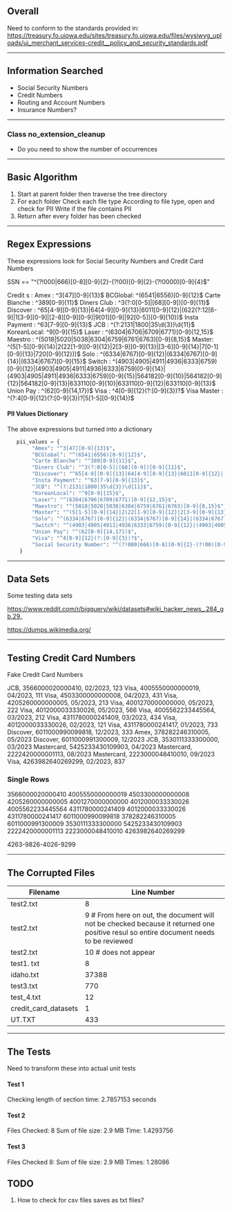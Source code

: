 ## Overall

Need to conform to the standards provided in: https://treasury.fo.uiowa.edu/sites/treasury.fo.uiowa.edu/files/wysiwyg_uploads/ui_merchant_services-credit__policy_and_security_standards.pdf

---------------

## Information Searched
- Social Security Numbers
- Credit  Numbers
- Routing and Account Numbers
- Insurance Numbers?

---------------

### Class no_extension_cleanup
- Do you need to show the number of occurrences

---------------

## Basic Algorithm
1. Start at parent folder then traverse the tree directory
2. For each folder
    Check each file type
    According to file type, open and check for PII
    Write if the file contains PII
3. Return after every folder has been checked

---------------

## Regex Expressions
These expressions look for Social Security Numbers and Credit Card Numbers

SSN == "^(?!000|666)[0-8][0-9]{2}-(?!00)[0-9]{2}-(?!0000)[0-9]{4}$"

Credit s :
    Amex : ^3[47][0-9]{13}$
    BCGlobal: ^(6541|6556)[0-9]{12}$
    Carte Blanche : ^389[0-9]{11}$
    Diners Club : ^3(?:0[0-5]|[68][0-9])[0-9]{11}$
    Discover : ^65[4-9][0-9]{13}|64[4-9][0-9]{13}|6011[0-9]{12}|(622(?:12[6-9]|1[3-9][0-9]|[2-8][0-9][0-9]|9[01][0-9]|92[0-5])[0-9]{10})$
    Insta Payment : ^63[7-9][0-9]{13}$
    JCB : ^(?:2131|1800|35\d{3})\d{11}$
    KoreanLocal: ^9[0-9]{15}$
    Laser : ^(6304|6706|6709|6771)[0-9]{12,15}$
    Maestro : ^(5018|5020|5038|6304|6759|6761|6763)[0-9]{8,15}$
    Master: ^(5[1-5][0-9]{14}|2(22[1-9][0-9]{12}|2[3-9][0-9]{13}|[3-6][0-9]{14}|7[0-1][0-9]{13}|720[0-9]{12}))$
    Solo : ^(6334|6767)[0-9]{12}|(6334|6767)[0-9]{14}|(6334|6767)[0-9]{15}$
    Switch : ^(4903|4905|4911|4936|6333|6759)[0-9]{12}|(4903|4905|4911|4936|6333|6759)[0-9]{14}|(4903|4905|4911|4936|6333|6759)[0-9]{15}|564182[0-9]{10}|564182[0-9]{12}|564182[0-9]{13}|633110[0-9]{10}|633110[0-9]{12}|633110[0-9]{13}$
    Union Pay : ^(62[0-9]{14,17})$
    Visa : ^4[0-9]{12}(?:[0-9]{3})?$
    Visa Master : ^(?:4[0-9]{12}(?:[0-9]{3})?|5[1-5][0-9]{14})$

#### PII Values Dictionary
The above expressions but turned into a dictionary

```Python
   pii_values = {
        "Amex": "^3[47][0-9]{13}$",
        "BCGlobal": "^(6541|6556)[0-9]{12}$",
        "Carte Blanche": "^389[0-9]{11}$",
        "Diners Club": "^3(?:0[0-5]|[68][0-9])[0-9]{11}$",
        "Discover": "^65[4-9][0-9]{13}|64[4-9][0-9]{13}|6011[0-9]{12}|(622(?:12[6-9]|1[3-9][0-9]|[2-8][0-9][0-9]|9[01][0-9]|92[0-5])[0-9]{10})$",
        "Insta Payment": "^63[7-9][0-9]{13}$",
        "JCB": "^(?:2131|1800|35\d{3})\d{11}$",
        "KoreanLocal": "^9[0-9]{15}$",
        "Laser": "^(6304|6706|6709|6771)[0-9]{12,15}$",
        "Maestro": "^(5018|5020|5038|6304|6759|6761|6763)[0-9]{8,15}$",
        "Master": "^(5[1-5][0-9]{14}|2(22[1-9][0-9]{12}|2[3-9][0-9]{13}|[3-6][0-9]{14}|7[0-1][0-9]{13}|720[0-9]{12}))$",
        "Solo": "^(6334|6767)[0-9]{12}|(6334|6767)[0-9]{14}|(6334|6767)[0-9]{15}$",
        "Switch": "^(4903|4905|4911|4936|6333|6759)[0-9]{12}|(4903|4905|4911|4936|6333|6759)[0-9]{14}|(4903|4905|4911|4936|6333|6759)[0-9]{15}|564182[0-9]{10}|564182[0-9]{12}|564182[0-9]{13}|633110[0-9]{10}|633110[0-9]{12}|633110[0-9]{13}$",
        "Union Pay": "^(62[0-9]{14,17})$",
        "Visa": "^4[0-9]{12}(?:[0-9]{3})?$",
        "Social Security Number": "^(?!000|666)[0-8][0-9]{2}-(?!00)[0-9]{2}-(?!0000)[0-9]{4}$",
    }
```

---------------

## Data Sets
Some testing data sets

https://www.reddit.com/r/bigquery/wiki/datasets#wiki_hacker_news_.284_gb.29_

https://dumps.wikimedia.org/

---------------

## Testing Credit Card Numbers
Fake Credit Card Numbers

JCB, 3566000020000410, 02/2023, 123
Visa, 4005550000000019, 04/2023, 111
Visa, 4503300000000008, 04/2023, 431
Visa, 4205260000000005, 05/2023, 213
Visa, 4001270000000000, 05/2023, 222
Visa, 4012000033330026, 05/2023, 566
Visa, 4005562233445564, 03/2023, 212
Visa, 4311780000241409, 03/2023, 434
Visa, 4012000033330026, 02/2023, 121
Visa, 4311780000241417, 01/2023, 733
Discover, 6011000990099818, 12/2023, 333
Amex, 378282246310005, 05/2023
Discover, 6011000991300009, 12/2023
JCB, 3530111333300000, 03/2023
Mastercard, 5425233430109903, 04/2023
Mastercard, 2222420000001113, 08/2023
Mastercard, 2223000048410010, 09/2023
Visa, 4263982640269299, 02/2023, 837


### Single Rows 
 3566000020000410
 4005550000000019
 4503300000000008
 4205260000000005
 4001270000000000
 4012000033330026
 4005562233445564
 4311780000241409
 4012000033330026
 4311780000241417
 6011000990099818
 378282246310005
 6011000991300009
 3530111333300000
 5425233430109903
 2222420000001113
 2223000048410010
 4263982640269299

  4263-9826-4026-9299

---------------

## The Corrupted Files
Filename | Line Number
---- | ----
test2.txt | 8 
test2.txt | 9 # From here on out, the document will not be checked because it returned one positive resul so entire document needs to be reviewed
test2.txt | 10 # does not appear
test1. txt | 8 
idaho.txt | 37388
test3.txt | 770
test_4.txt | 12
credit_card_datasets | 1
UT.TXT | 433

---------------

## The Tests
Need to transform these into actual unit tests

#### Test 1
Checking length of section time: 2.7857153 seconds

#### Test 2
Files Checked: 8
Sum of file size: 2.9 MB
Time: 1.4293756

#### Test 3
Files Checked 8:
Sum of file size: 2.9 MB
Times: 1.28086


## TODO

1. How to check for csv files saves as txt files?

